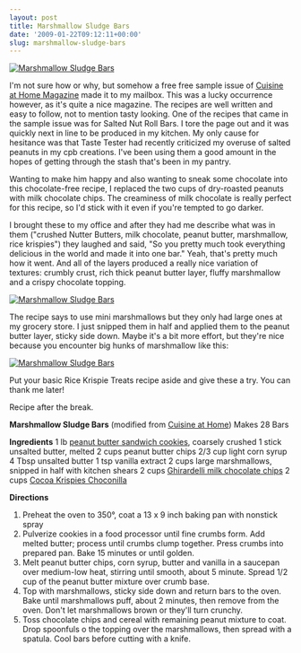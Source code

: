 ```yaml
---
layout: post
title: Marshmallow Sludge Bars
date: '2009-01-22T09:12:11+00:00'
slug: marshmallow-sludge-bars
---
```

<a href="http://www.flickr.com/photos/kstar810/3214466476/"><img src="http://farm4.static.flickr.com/3497/3214466476_59b91ee076.jpg?v=0" alt="Marshmallow Sludge Bars" /></a>

I'm not sure how or why, but somehow a free free sample issue of <a href="http://www.cuisineathome.com/">Cuisine at Home Magazine</a> made it to my mailbox. This was a lucky occurrence however, as it's quite a nice magazine. The recipes are well written and easy to follow, not to mention tasty looking. One of the recipes that came in the sample issue was for Salted Nut Roll Bars. I tore the page out and it was quickly next in line to be produced in my kitchen. My only cause for hesitance was that Taste Tester had recently criticized my overuse of salted peanuts in my cpb creations. I've been using them a good amount in the hopes of getting through the stash that's been in my pantry.

Wanting to make him happy and also wanting to sneak some chocolate into this chocolate-free recipe, I replaced the two cups of dry-roasted peanuts with milk chocolate chips. The creaminess of milk chocolate is really perfect for this recipe, so I'd stick with it even if you're tempted to go darker.

I brought these to my office and after they had me describe what was in them ("crushed Nutter Butters, milk chocolate, peanut butter, marshmallow, rice krispies") they laughed and said, "So you pretty much took everything delicious in the world and made it into one bar." Yeah, that's pretty much how it went. And all of the layers produced a really nice variation of textures: crumbly crust, rich thick peanut butter layer, fluffy marshmallow and a crispy chocolate topping. 

<a href="http://www.flickr.com/photos/kstar810/3214465860/in/photostream/"><img src="http://farm4.static.flickr.com/3313/3214465860_4a19485b21.jpg?v=0" alt="Marshmallow Sludge Bars" /></a>

The recipe says to use mini marshmallows but they only had large ones at my grocery store. I just snipped them in half and applied them to the peanut butter layer, sticky side down. Maybe it's a bit more effort, but they're nice because you encounter big hunks of marshmallow like this:

<a href="http://www.flickr.com/photos/kstar810/3213617989/in/photostream/"><img src="http://farm4.static.flickr.com/3419/3213617989_13c8ab617e.jpg?v=0" alt="Marshmallow Sludge Bars" /></a>

Put your basic Rice Krispie Treats recipe aside and give these a try. You can thank me later!

Recipe after the break.

<!--more-->

<strong>Marshmallow Sludge Bars</strong>
(modified from <a href="http://www.cuisineathome.com/">Cuisine at Home</a>)
Makes 28 Bars

<strong>Ingredients</strong>
1 lb <a href="http://farm1.static.flickr.com/74/155177214_b8f529847f.jpg">peanut butter sandwich cookies</a>, coarsely crushed
1 stick unsalted butter, melted
2 cups peanut butter chips
2/3 cup light corn syrup
4 Tbsp unsalted butter
1 tsp vanilla extract
2 cups large marshmallows, snipped in half with kitchen shears
2 cups <a href="http://www.ghirardelli.com/products/chips_milk.aspx">Ghirardelli milk chocolate chips</a>
2 cups <a href="http://www2.kelloggs.com/Product/ProductDetail.aspx?brand=207&product=8170&cat=">Cocoa Krispies Choconilla</a>

<strong>Directions</strong>
1. Preheat the oven to 350&#176;, coat a 13 x 9 inch baking pan with nonstick spray
2. Pulverize cookies in a food processor until fine crumbs form. Add melted butter; process until crumbs clump together. Press crumbs into prepared pan. Bake 15 minutes or until golden.
3. Melt peanut butter chips, corn syrup, butter and vanilla in a saucepan over medium-low heat, stirring until smooth, about 5 minute. Spread 1/2 cup of the peanut butter mixture over crumb base.
4. Top with marshmallows, sticky side down and return bars to the oven. Bake until marshmallows puff, about 2 minutes, then remove from the oven. Don't let marshmallows brown or they'll turn crunchy.
5. Toss chocolate chips and cereal with remaining peanut mixture to coat. Drop spoonfuls o the topping over the marshmallows, then spread with a spatula. Cool bars before cutting with a knife.
